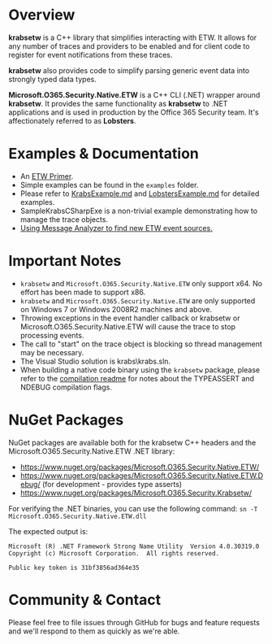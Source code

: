 
Overview
========

**krabsetw** is a C++ library that simplifies interacting with ETW. It allows for any number of traces and providers to be enabled and for client code to register for event notifications from these traces.

**krabsetw** also provides code to simplify parsing generic event data into strongly typed data types.

**Microsoft.O365.Security.Native.ETW** is a C++ CLI (.NET) wrapper around **krabsetw**. It provides the same functionality as **krabsetw** to .NET applications and is used in production by the Office 365 Security team. It's affectionately referred to as **Lobsters**.

Examples & Documentation
========

* An [ETW Primer](docs/EtwPrimer.md).
* Simple examples can be found in the `examples` folder.
* Please refer to [KrabsExample.md](docs/KrabsExample.md) and [LobstersExample.md](docs/LobstersExample.md) for detailed examples.
* SampleKrabsCSharpExe is a non-trivial example demonstrating how to manage the trace objects.
* [Using Message Analyzer to find new ETW event sources.](docs/UsingMessageAnalyzerToFindETWSources.md)

Important Notes
==============
* `krabsetw` and `Microsoft.O365.Security.Native.ETW` only support x64. No effort has been made to support x86.
* `krabsetw` and `Microsoft.O365.Security.Native.ETW` are only supported on Windows 7 or Windows 2008R2 machines and above.
* Throwing exceptions in the event handler callback or krabsetw or Microsoft.O365.Security.Native.ETW will cause the trace to stop processing events.
* The call to "start" on the trace object is blocking so thread management may be necessary.
* The Visual Studio solution is krabs\krabs.sln.
* When building a native code binary using the `krabsetw` package, please refer to the [compilation readme](krabs/Readme.txt) for notes about the TYPEASSERT and NDEBUG compilation flags.

NuGet Packages
==============
NuGet packages are available both for the krabsetw C++ headers and the Microsoft.O365.Security.Native.ETW .NET library:
* https://www.nuget.org/packages/Microsoft.O365.Security.Native.ETW/
* https://www.nuget.org/packages/Microsoft.O365.Security.Native.ETW.Debug/ (for development - provides type asserts)
* https://www.nuget.org/packages/Microsoft.O365.Security.Krabsetw/

For verifying the .NET binaries, you can use the following command:
`sn -T Microsoft.O365.Security.Native.ETW.dll`

The expected output is:
```
Microsoft (R) .NET Framework Strong Name Utility  Version 4.0.30319.0
Copyright (c) Microsoft Corporation.  All rights reserved.

Public key token is 31bf3856ad364e35
```

Community & Contact
==============
Please feel free to file issues through GitHub for bugs and feature requests and we'll respond to them as quickly as we're able.
